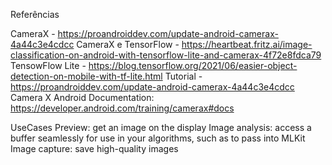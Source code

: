 Referências

CameraX - https://proandroiddev.com/update-android-camerax-4a44c3e4cdcc
CameraX e TensorFlow - https://heartbeat.fritz.ai/image-classification-on-android-with-tensorflow-lite-and-camerax-4f72e8fdca79
TensowFlow Lite - https://blog.tensorflow.org/2021/06/easier-object-detection-on-mobile-with-tf-lite.html
Tutorial - https://proandroiddev.com/update-android-camerax-4a44c3e4cdcc
Camera X Android Documentation: https://developer.android.com/training/camerax#docs

UseCases
    Preview: get an image on the display
    Image analysis: access a buffer seamlessly for use in your algorithms, such as to pass into MLKit
    Image capture: save high-quality images

